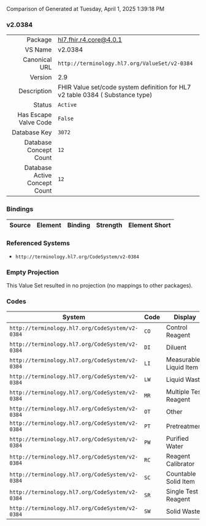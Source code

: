 Comparison of 
Generated at Tuesday, April 1, 2025 1:39:18 PM

### v2.0384

|      |     |
| ---: | --- |
| Package | hl7.fhir.r4.core@4.0.1 |
| VS Name | v2.0384 |
| Canonical URL | `http://terminology.hl7.org/ValueSet/v2-0384` |
| Version | 2.9 |
| Description | FHIR Value set/code system definition for HL7 v2 table 0384 ( Substance type) |
| Status | `Active` |
| Has Escape Valve Code | `False` |
| Database Key | `3072` |
| Database Concept Count | `12` |
| Database Active Concept Count | `12` |
### Bindings

| Source | Element | Binding | Strength | Element Short |
| ------ | ------- | ------- | -------- | ------------- |

### Referenced Systems

* `http://terminology.hl7.org/CodeSystem/v2-0384`
### Empty Projection

This Value Set resulted in no projection (no mappings to other packages).

### Codes

| System | Code | Display |
| ------ | ---- | ------- |
| `http://terminology.hl7.org/CodeSystem/v2-0384` | `CO` | Control Reagent |
| `http://terminology.hl7.org/CodeSystem/v2-0384` | `DI` | Diluent |
| `http://terminology.hl7.org/CodeSystem/v2-0384` | `LI` | Measurable Liquid Item |
| `http://terminology.hl7.org/CodeSystem/v2-0384` | `LW` | Liquid Waste |
| `http://terminology.hl7.org/CodeSystem/v2-0384` | `MR` | Multiple Test Reagent |
| `http://terminology.hl7.org/CodeSystem/v2-0384` | `OT` | Other |
| `http://terminology.hl7.org/CodeSystem/v2-0384` | `PT` | Pretreatment |
| `http://terminology.hl7.org/CodeSystem/v2-0384` | `PW` | Purified Water |
| `http://terminology.hl7.org/CodeSystem/v2-0384` | `RC` | Reagent Calibrator |
| `http://terminology.hl7.org/CodeSystem/v2-0384` | `SC` | Countable Solid Item |
| `http://terminology.hl7.org/CodeSystem/v2-0384` | `SR` | Single Test Reagent |
| `http://terminology.hl7.org/CodeSystem/v2-0384` | `SW` | Solid Waste |
